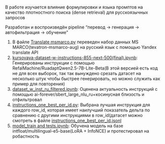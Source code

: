 В работе изучается влияние формулировки и языка промптов на качество плотностного поиска (dense retrieval) для русскоязычных запросов

Разработан и воспроизведён pipeline “перевод → генерация → автофильтрация → обучение" 

1. В файле [Translate msmarco.py](https://github.com/minhle1208/Prompts-Influence-on-Promptbedders-/blob/main/Translate%20msmarco.py) переведен набор данных MS MARCO(tevatron-msmarco-aug) на русский язык с помощью Yandex translate API
2. [kursovaya-dataset-w-instructions-855-next-500(final).ipynb](https://github.com/minhle1208/Prompts-Influence-on-Promptbedders-/blob/main/kursovaya-dataset-w-instructions-855-next-500(final).ipynb): Генерированы инструкции с помощью
RefalMachine/RuadaptQwen2.5-7B-Lite-Beta(В этой версией есть код не для всех выборок, так так вынуждено срезать датасет на несколько штук чтобы быстрее генерировать, но можно служить как пример для повторения)
3. [dataset_w_inst_ru_filtered.ipynb](https://github.com/minhle1208/Prompts-Influence-on-Promptbedders-/blob/main/dataset_w_inst_ru_filtered.ipynb): Оценена актуальность инструкций с помощью ai-forever/sbert_large_nlu_ru+косинусная близость и отфильтровал
4. [instructions_one_best_per_id.py](https://github.com/minhle1208/Prompts-Influence-on-Promptbedders-/blob/main/instructions_one_best_per_id.py): Выбрана лучшая инструкция для каждого row_id, которая имеет наилучший показатель дельта по сравнению с другими инструкциями в row_id(датасет можно смотреть в файле [instructions_one_best_per_id.jsonl](https://github.com/minhle1208/Prompts-Influence-on-Promptbedders/blob/main/instructions_one_best_per_id.jsonl)
5. [model_train and tests.ipynb](https://github.com/minhle1208/Prompts-Influence-on-Promptbedders-/blob/main/model_train%20and%20tests.ipynb): Обучена модель на базе intfloat/multilingual-e5-base(LoRA + InfoNCE) и протестировал на робастность
